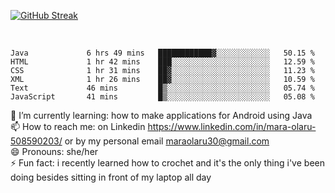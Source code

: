 

 <!--<img align="center" src="https://github-readme-stats.vercel.app/api?username=MaraxD&theme=github_dark&show_icons=true&count_private=true"/>-->
[![GitHub Streak](http://github-readme-streak-stats.herokuapp.com?user=MaraxD&theme=tokyonight_duo&align=center)](https://git.io/streak-stats)
 
 
 <br/>

<!--START_SECTION:waka-->

```text
Java             6 hrs 49 mins   ████████████▓░░░░░░░░░░░░   50.15 %
HTML             1 hr 42 mins    ███░░░░░░░░░░░░░░░░░░░░░░   12.59 %
CSS              1 hr 31 mins    ██▓░░░░░░░░░░░░░░░░░░░░░░   11.23 %
XML              1 hr 26 mins    ██▓░░░░░░░░░░░░░░░░░░░░░░   10.59 %
Text             46 mins         █▒░░░░░░░░░░░░░░░░░░░░░░░   05.74 %
JavaScript       41 mins         █▒░░░░░░░░░░░░░░░░░░░░░░░   05.08 %
```

<!--END_SECTION:waka-->
<!--[![willianrod's wakatime stats](https://github-readme-stats.vercel.app/api/wakatime?username=MaraxD)](https://github.com/anuraghazra/github-readme-stats)-->

🌱 I’m currently learning: how to make applications for Android using Java<br/>
📫 How to reach me: on Linkedin https://www.linkedin.com/in/mara-olaru-508590203/ or by my personal email maraolaru30@gmail.com <br/>
😄 Pronouns: she/her <br/>
⚡ Fun fact: i recently learned how to crochet and it's the only thing i've been doing besides sitting in front of my laptop all day <br/>
 
